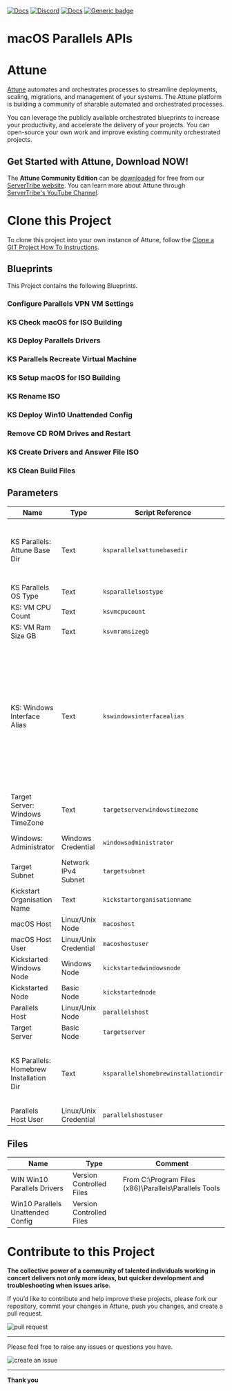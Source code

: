 



[![Docs](https://img.shields.io/badge/docs-latest-brightgreen.svg)](http://doc.servertribe.com)
[![Discord](https://img.shields.io/discord/844971127703994369)](http://discord.servertribe.com)
[![Docs](https://img.shields.io/badge/videos-watch-brightgreen.svg)](https://www.youtube.com/@servertribe)
[![Generic badge](https://img.shields.io/badge/download-latest-brightgreen.svg)](https://www.servertribe.com/community-edition/)

# macOS Parallels APIs






# Attune

[Attune](https://www.servertribe.com/)
automates and orchestrates processes to streamline deployments, scaling,
migrations, and management of your systems. The Attune platform is building a
community of sharable automated and orchestrated processes.

You can leverage the publicly available orchestrated blueprints to increase
your productivity, and accelerate the delivery of your projects. You can
open-source your own work and improve existing community orchestrated projects.

## Get Started with Attune, Download NOW!

The **Attune Community Edition** can be
[downloaded](https://www.servertribe.com/comunity-edition/)
for free from our
[ServerTribe website](https://www.servertribe.com/comunity-edition/).
You can learn more about Attune through
[ServerTribe's YouTube Channel](https://www.youtube.com/@servertribe).







# Clone this Project

To clone this project into your own instance of Attune, follow the
[Clone a GIT Project How To Instructions](https://servertribe-attune.readthedocs.io/en/latest/howto/design_workspace/clone_project.html).




## Blueprints

This Project contains the following Blueprints.



### Configure Parallels VPN VM Settings


### KS Check macOS for ISO Building


### KS Deploy Parallels Drivers


### KS Parallels Recreate Virtual Machine


### KS Setup macOS for ISO Building


### KS Rename ISO


### KS Deploy Win10 Unattended Config


### Remove CD ROM Drives and Restart


### KS Create Drivers and Answer File ISO


### KS Clean Build Files





## Parameters


| Name | Type | Script Reference | Comment |
| ---- | ---- | ---------------- | ------- |
| KS Parallels: Attune Base Dir | Text | `ksparallelsattunebasedir` | This will be a subfolder of the user's home directory. Don't start with a / or a ~ |
| KS Parallels OS Type | Text | `ksparallelsostype` |  |
| KS: VM CPU Count | Text | `ksvmcpucount` |  |
| KS: VM Ram Size GB | Text | `ksvmramsizegb` |  |
| KS: Windows Interface Alias | Text | `kswindowsinterfacealias` | oVirt = "Ethernet"<br>ESXi = "Ethernet0"<br>Parallels = "Ethernet"<br><br>This is the "InternetAlias" of the interface shown when you run "get-netipaddress" from powershell on the machine. |
| Target Server: Windows TimeZone | Text | `targetserverwindowstimezone` |  |
| Windows: Administrator | Windows Credential | `windowsadministrator` | The windows administrator user |
| Target Subnet | Network IPv4 Subnet | `targetsubnet` |  |
| Kickstart Organisation Name | Text | `kickstartorganisationname` |  |
| macOS Host | Linux/Unix Node | `macoshost` |  |
| macOS Host User | Linux/Unix Credential | `macoshostuser` |  |
| Kickstarted Windows Node | Windows Node | `kickstartedwindowsnode` |  |
| Kickstarted Node | Basic Node | `kickstartednode` |  |
| Parallels Host | Linux/Unix Node | `parallelshost` |  |
| Target Server | Basic Node | `targetserver` |  |
| KS Parallels: Homebrew Installation Dir | Text | `ksparallelshomebrewinstallationdir` | Use a subfolder of the user's home directory. Don't start with a / or a ~ |
| Parallels Host User | Linux/Unix Credential | `parallelshostuser` |  |




## Files

| Name | Type | Comment |
| ---- | ---- | ------- |
| WIN Win10 Parallels Drivers | Version Controlled Files | From C:\Program Files (x86)\Parallels\Parallels Tools |
| Win10 Parallels Unattended Config | Version Controlled Files |  |






# Contribute to this Project

**The collective power of a community of talented individuals working in
concert delivers not only more ideas, but quicker development and
troubleshooting when issues arise.**

If you’d like to contribute and help improve these projects, please fork our
repository, commit your changes in Attune, push you changes, and create a
pull request.

<img src="https://www.servertribe.com/wp-content/uploads/2023/02/Attune-pull-request-01.png" alt="pull request"/>

---

Please feel free to raise any issues or questions you have.

<img src="https://www.servertribe.com/wp-content/uploads/2023/02/Attune-get-help-02.png" alt="create an issue"/>


---

**Thank you**
